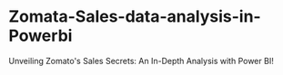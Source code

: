 # Zomata-Sales-data-analysis-in-Powerbi
Unveiling Zomato's Sales Secrets: An In-Depth Analysis with Power BI!
